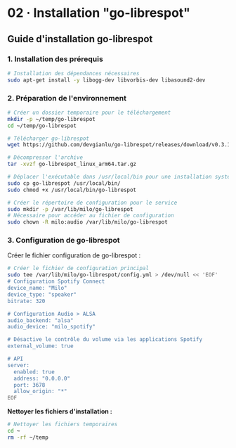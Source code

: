# 02 · Installation "go-librespot"

## Guide d'installation go-librespot

### 1. Installation des prérequis
```bash
# Installation des dépendances nécessaires
sudo apt-get install -y libogg-dev libvorbis-dev libasound2-dev
```

### 2. Préparation de l'environnement
```bash
# Créer un dossier temporaire pour le téléchargement
mkdir -p ~/temp/go-librespot
cd ~/temp/go-librespot

# Télécharger go-librespot
wget https://github.com/devgianlu/go-librespot/releases/download/v0.3.1/go-librespot_linux_arm64.tar.gz

# Décompresser l'archive
tar -xvzf go-librespot_linux_arm64.tar.gz

# Déplacer l'exécutable dans /usr/local/bin pour une installation système
sudo cp go-librespot /usr/local/bin/
sudo chmod +x /usr/local/bin/go-librespot

# Créer le répertoire de configuration pour le service
sudo mkdir -p /var/lib/milo/go-librespot
# Nécessaire pour accéder au fichier de configuration
sudo chown -R milo:audio /var/lib/milo/go-librespot
```

### 3. Configuration de go-librespot

Créer le fichier configuration de go-librespot :
```bash
# Créer le fichier de configuration principal
sudo tee /var/lib/milo/go-librespot/config.yml > /dev/null << 'EOF'
# Configuration Spotify Connect
device_name: "Milo"
device_type: "speaker"
bitrate: 320

# Configuration Audio > ALSA
audio_backend: "alsa"
audio_device: "milo_spotify"

# Désactive le contrôle du volume via les applications Spotify
external_volume: true

# API
server:
  enabled: true
  address: "0.0.0.0"
  port: 3678
  allow_origin: "*"
EOF
```

**Nettoyer les fichiers d'installation :**
```bash
# Nettoyer les fichiers temporaires
cd ~
rm -rf ~/temp
```


